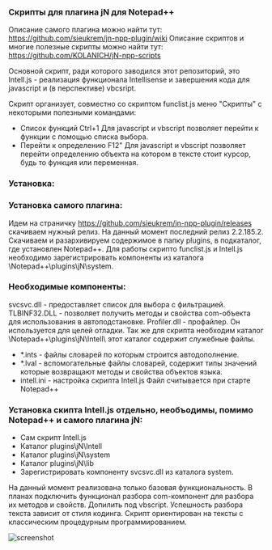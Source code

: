 ### Скрипты для плагина jN для Notepad++

Описание самого плагина можно найти тут: https://github.com/sieukrem/jn-npp-plugin/wiki
Описание скриптов и многие полезные скрипты можно найти тут: https://github.com/KOLANICH/jN-npp-scripts

Основной скрипт, ради которого заводился этот репозиторий, это Intell.js - реализация функционала 
Intellisense и завершения кода для javascript и (в перспективе) vbcsript.

Скрипт организует, совместно со скриптом funclist.js меню "Скрипты" с некоторыми полезными командами:
- Список функций Ctrl+1
	Для javascript и vbscript позволяет перейти к функции с помощью списка выбора.
- Перейти к определению F12" 
	Для javascript и vbscript позволяет перейти определению объекта на котором в тексте стоит курсор, 
	будь то функция или переменная.

### Установка:
### Установка самого плагина:
Идем на страничку https://github.com/sieukrem/jn-npp-plugin/releases скачиваем нужный релиз.
На данный момент последний релиз 2.2.185.2. Скачиваем и разархивируем содержимое в папку plugins, 
в подкаталог, где установлен Notepad++. Для работы скрипто funclist.js и Intell.js необходимо зарегистрировать 
компоненты из каталога \Notepad++\plugins\jN\system\.
### Необходимые компоненты:
svcsvc.dll - предоставляет список для выбора с фильтрацией.
TLBINF32.DLL - позволяет получить методы и свойства com-объекта для использования в автоподстановке.
Profiler.dll - профайлер. Он используется для целей отладки.
Так же для скрипта необходим каталог \Notepad++\plugins\jN\Intell\ этот каталог содержит служебные файлы.
- *.ints - файлы словарей по которым строится автодополнение.
- *.lval - вспомогательные файлы словарей, содержит типы значений которые возвращают методы и свойства объектов языка.
- intell.ini - настройка скрипта Intell.js Файл считывается при старте Notepad++ 

### Установка скипта Intell.js отдельно, необъодимы, помимо Notepad++ и самого плагина jN:
- Сам скрипт Intell.js
- Каталог plugins\jN\Intell
- Каталог plugins\jN\system
- Каталог plugins\jN\lib
- Зарегистрировать компоненту svcsvc.dll из каталога system.


На данный момент реализована только базовая функциональность. 
В планах подключить функционал разбора com-компонент для разбора их методов и свойств. Допилить под vbscript.
Успешность разбора текста зависит от стиля кодинга. Скрипт ориентирован на тексты с классическим процедурным 
программированием.

![screenshot](https://github.com/trdm/jn-npp-scripts/blob/master/Doc/exam.png)
